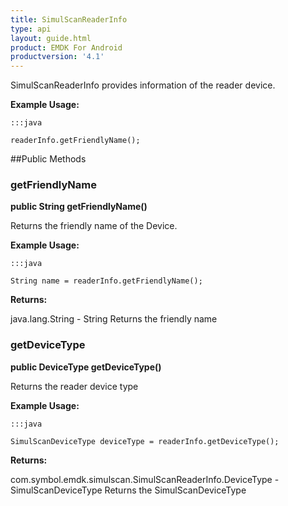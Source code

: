 ```yaml
---
title: SimulScanReaderInfo
type: api
layout: guide.html
product: EMDK For Android
productversion: '4.1'
---
```



SimulScanReaderInfo provides information of the reader device.
 
 

**Example Usage:**
	
	:::java
	
	readerInfo.getFriendlyName();
	


##Public Methods

### getFriendlyName

**public String getFriendlyName()**

Returns the friendly name of the Device.
 
 

**Example Usage:**
	
	:::java
	
	String name = readerInfo.getFriendlyName();
	


**Returns:**

java.lang.String - String
 		Returns the friendly name

### getDeviceType

**public DeviceType getDeviceType()**

Returns the reader device type
 
 

**Example Usage:**
	
	:::java
	
	SimulScanDeviceType deviceType = readerInfo.getDeviceType();
	


**Returns:**

com.symbol.emdk.simulscan.SimulScanReaderInfo.DeviceType - SimulScanDeviceType
 		Returns the SimulScanDeviceType









